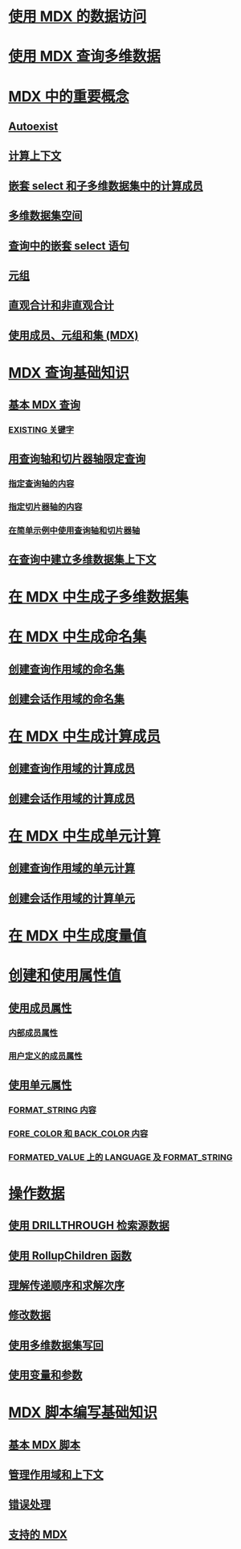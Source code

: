 # [使用 MDX 的数据访问](multidimensional-model-data-access-analysis-services-multidimensional-data.md)
# [使用 MDX 查询多维数据](querying-multidimensional-data-with-mdx.md)
# [MDX 中的重要概念](../key-concepts-in-mdx-analysis-services.md)
## [Autoexist](autoexists.md)
## [计算上下文](calculation-context.md)
## [嵌套 select 和子多维数据集中的计算成员](calculated-members-in-subselects-and-subcubes.md)
## [多维数据集空间](cube-space.md)
## [查询中的嵌套 select 语句](subselects-in-queries.md)
## [元组](tuples.md)
## [直观合计和非直观合计](visual-totals-and-non-visual-totals.md)
## [使用成员、元组和集 (MDX)](working-with-members-tuples-and-sets-mdx.md)
# [MDX 查询基础知识](mdx-query-fundamentals-analysis-services.md)
## [基本 MDX 查询](mdx-query-the-basic-query.md)
### [EXISTING 关键字](mdx-query-existing-keyword.md)
## [用查询轴和切片器轴限定查询](mdx-query-and-slicer-axes-restricting-the-query.md)
### [指定查询轴的内容](mdx-query-and-slicer-axes-specify-the-contents-of-a-query-axis.md)
### [指定切片器轴的内容](mdx-query-and-slicer-axes-specify-the-contents-of-a-slicer-axis.md)
### [在简单示例中使用查询轴和切片器轴](mdx-query-and-slicer-axes-using-axes-in-a-simple-example.md)
## [在查询中建立多维数据集上下文](establishing-cube-context-in-a-query-mdx.md)
# [在 MDX 中生成子多维数据集](building-subcubes-in-mdx-mdx.md)
# [在 MDX 中生成命名集](mdx-named-sets-building-named-sets.md)
## [创建查询作用域的命名集](mdx-named-sets-creating-query-scoped-named-sets.md)
## [创建会话作用域的命名集](mdx-named-sets-creating-session-scoped-named-sets.md)
# [在 MDX 中生成计算成员](mdx-calculated-members-building-calculated-members.md)
## [创建查询作用域的计算成员](mdx-calculated-members-query-scoped-calculated-members.md)
## [创建会话作用域的计算成员](mdx-calculated-members-session-scoped-calculated-members.md)
# [在 MDX 中生成单元计算](mdx-cell-calculations-build-cell-calculations.md)
## [创建查询作用域的单元计算](mdx-cell-calculations-query-scoped-cell-calculations.md)
## [创建会话作用域的计算单元](mdx-cell-calculations-session-scoped-calculated-cells.md)
# [在 MDX 中生成度量值](mdx-building-measures.md)
# [创建和使用属性值](../../creating-and-using-property-values-mdx.md)
## [使用成员属性](mdx-member-properties.md)
### [内部成员属性](mdx-member-properties-intrinsic-member-properties.md)
### [用户定义的成员属性](mdx-member-properties-user-defined-member-properties.md)
## [使用单元属性](mdx-cell-properties-using-cell-properties.md)
### [FORMAT_STRING 内容](mdx-cell-properties-format-string-contents.md)
### [FORE_COLOR 和 BACK_COLOR 内容](mdx-cell-properties-fore-color-and-back-color-contents.md)
### [FORMATED_VALUE 上的 LANGUAGE 及 FORMAT_STRING](mdx-cell-properties-formatted-value-property.md)
# [操作数据](mdx-data-manipulation-manipulating-data.md)
## [使用 DRILLTHROUGH 检索源数据](mdx-data-manipulation-retrieve-source-data-using-drillthrough.md)
## [使用 RollupChildren 函数](mdx-data-manipulation-rollupchildren-function.md)
## [理解传递顺序和求解次序](mdx-data-manipulation-understanding-pass-order-and-solve-order.md)
## [修改数据](mdx-data-modification-modifying-data.md)
## [使用多维数据集写回](mdx-data-modification-using-cube-writebacks.md)
## [使用变量和参数](using-variables-and-parameters-mdx.md)
# [MDX 脚本编写基础知识](mdx-scripting-fundamentals-analysis-services.md)
## [基本 MDX 脚本](the-basic-mdx-script-mdx.md)
## [管理作用域和上下文](managing-scope-and-context-mdx.md)
## [错误处理](error-handling-mdx.md)
## [支持的 MDX](supported-mdx-mdx.md)

